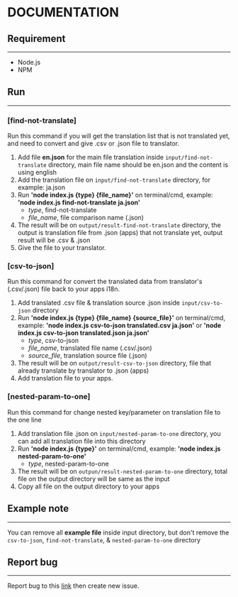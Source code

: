 # DOCUMENTATION 

## Requirement
---
- Node.js
- NPM
 
## Run
---
### [find-not-translate]
Run this command if you will get the translation list that is not translated yet, and need to convert and give .csv or .json file to translator.

1. Add file **en.json** for the main file translation inside `input/find-not-translate` directory, main file name should be en.json and the content is using english
2. Add the translation file on `input/find-not-translate` directory, for example: ja.json
3. Run **'node index.js {type} {file_name}'** on terminal/cmd, example: **'node index.js find-not-translate ja.json'** 
    - *type*, find-not-translate
    - *file_name*, file comparison name (.json)
4. The result will be on `output/result-find-not-translate` directory, the output is translation file from .json (apps) that not translate yet, output result will be .csv & .json
5. Give the file to your translator.

### [csv-to-json]
Run this command for convert the translated data from translator's (.csv/.json) file back to your apps i18n.

1. Add translated .csv file & translation source .json inside `input/csv-to-json` directory
2. Run **'node index.js {type} {file_name} {source_file}'** on terminal/cmd, example: **'node index.js csv-to-json translated.csv ja.json'** or **'node index.js csv-to-json translated.json ja.json'**
    - *type*, csv-to-json
    - *file_name*, translated file name (.csv/.json)
    - *source_file*, translation source file (.json)
3. The result will be on `output/result-csv-to-json` directory, file that already translate by translator to .json (apps)
4. Add translation file to your apps.

### [nested-param-to-one]
Run this command for change nested key/parameter on translation file to the one line

1. Add translation file .json on `input/nested-param-to-one` directory, you can add all translation file into this directory
2. Run **'node index.js {type}'** on terminal/cmd, example: **'node index.js nested-param-to-one'**
    - *type*, nested-param-to-one
3. The result will be on `outpun/result-nested-param-to-one` directory, total file on the output directory will be same as the input
4. Copy all file on the output directory to your apps

## Example note
---
You can remove all **example file** inside input directory, but don't remove the `csv-to-json`, `find-not-translate`, & `nested-param-to-one` directory

## Report bug
---
Report bug to this [link](https://github.com/IgloohomeBaliDev/igloo-translation-converter/issues) then create new issue.
